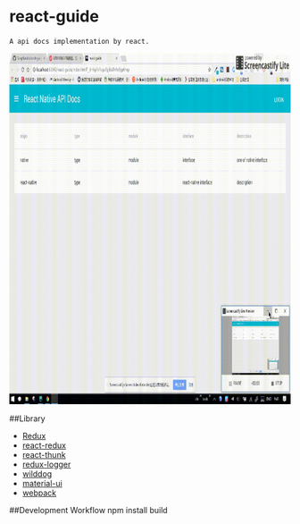 # react-guide
    A api docs implementation by react.
<img src="guide.gif" height= "628" width="100%">

##Library
- [Redux](https://github.com/reactjs/redux)
- [react-redux](https://github.com/reactjs/react-redux)
- [react-thunk](https://github.com/gaearon/redux-thunk)
- [redux-logger](https://github.com/evgenyrodionov/redux-logger)
- [wilddog](https://www.wilddog.com/dashboard/)
- [material-ui](http://www.material-ui.com/#/)
- [webpack](https://webpack.github.io/docs/)

##Development Workflow
    npm install
    build
